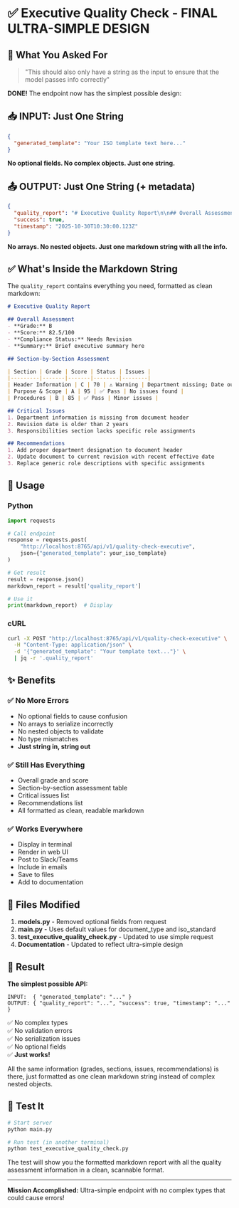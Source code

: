# ✅ Executive Quality Check - FINAL ULTRA-SIMPLE DESIGN

## 🎯 What You Asked For

> "This should also only have a string as the input to ensure that the model passes info correctly"

**DONE!** The endpoint now has the simplest possible design:

## 📥 INPUT: Just One String

```json
{
  "generated_template": "Your ISO template text here..."
}
```

**No optional fields. No complex objects. Just one string.**

## 📤 OUTPUT: Just One String (+ metadata)

```json
{
  "quality_report": "# Executive Quality Report\n\n## Overall Assessment\n- Grade: B\n- Score: 82.5/100\n...",
  "success": true,
  "timestamp": "2025-10-30T10:30:00.123Z"
}
```

**No arrays. No nested objects. Just one markdown string with all the info.**

## ✅ What's Inside the Markdown String

The `quality_report` contains everything you need, formatted as clean markdown:

```markdown
# Executive Quality Report

## Overall Assessment
- **Grade:** B
- **Score:** 82.5/100
- **Compliance Status:** Needs Revision
- **Summary:** Brief executive summary here

## Section-by-Section Assessment

| Section | Grade | Score | Status | Issues |
|---------|-------|-------|--------|--------|
| Header Information | C | 70 | ⚠️ Warning | Department missing; Date outdated |
| Purpose & Scope | A | 95 | ✅ Pass | No issues found |
| Procedures | B | 85 | ✅ Pass | Minor issues |

## Critical Issues
1. Department information is missing from document header
2. Revision date is older than 2 years
3. Responsibilities section lacks specific role assignments

## Recommendations
1. Add proper department designation to document header
2. Update document to current revision with recent effective date
3. Replace generic role descriptions with specific assignments
```

## 🚀 Usage

### Python
```python
import requests

# Call endpoint
response = requests.post(
    "http://localhost:8765/api/v1/quality-check-executive",
    json={"generated_template": your_iso_template}
)

# Get result
result = response.json()
markdown_report = result['quality_report']

# Use it
print(markdown_report)  # Display
```

### cURL
```bash
curl -X POST "http://localhost:8765/api/v1/quality-check-executive" \
  -H "Content-Type: application/json" \
  -d '{"generated_template": "Your template text..."}' \
  | jq -r '.quality_report'
```

## ✨ Benefits

### ✅ No More Errors
- No optional fields to cause confusion
- No arrays to serialize incorrectly
- No nested objects to validate
- No type mismatches
- **Just string in, string out**

### ✅ Still Has Everything
- Overall grade and score
- Section-by-section assessment table
- Critical issues list
- Recommendations list
- All formatted as clean, readable markdown

### ✅ Works Everywhere
- Display in terminal
- Render in web UI
- Post to Slack/Teams
- Include in emails
- Save to files
- Add to documentation

## 📁 Files Modified

1. **models.py** - Removed optional fields from request
2. **main.py** - Uses default values for document_type and iso_standard
3. **test_executive_quality_check.py** - Updated to use simple request
4. **Documentation** - Updated to reflect ultra-simple design

## 🎉 Result

**The simplest possible API:**

```
INPUT:  { "generated_template": "..." }
OUTPUT: { "quality_report": "...", "success": true, "timestamp": "..." }
```

✅ No complex types  
✅ No validation errors  
✅ No serialization issues  
✅ No optional fields  
✅ **Just works!**

All the same information (grades, sections, issues, recommendations) is there, just formatted as one clean markdown string instead of complex nested objects.

## 🧪 Test It

```bash
# Start server
python main.py

# Run test (in another terminal)
python test_executive_quality_check.py
```

The test will show you the formatted markdown report with all the quality assessment information in a clean, scannable format.

---

**Mission Accomplished:** Ultra-simple endpoint with no complex types that could cause errors!

